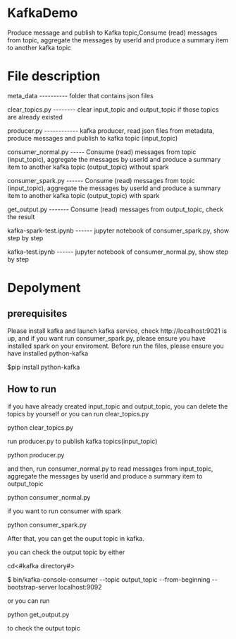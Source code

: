 # KafkaDemo

Produce message and publish to Kafka topic,Consume (read) messages from topic, aggregate the messages by userId and produce a summary item to another kafka topic

# File description
meta_data ----------  folder that contains json files

clear_topics.py -------- clear input_topic and output_topic if those topics are already existed

producer.py ------------ kafka producer, read json files from metadata, produce messages and publish to kafka topic (input_topic)

consumer_normal.py ----- Consume (read) messages from topic (input_topic), aggregate the messages by userId and produce a summary item to another kafka topic (output_topic) without spark

consumer_spark.py ------ Consume (read) messages from topic (input_topic), aggregate the messages by userId and produce a summary item to another kafka topic (output_topic) with spark

get_output.py -------  Consume (read) messages from output_topic, check the result

kafka-spark-test.ipynb ------ jupyter notebook of consumer_spark.py, show step by step

kafka-test.ipynb ------ jupyter notebook of consumer_normal.py, show step by step

# Depolyment 

## prerequisites
Please install kafka and launch kafka service, check http://localhost:9021 is up,  and if you want run consumer_spark.py, please ensure you have installed spark on your enviroment.
Before run the files, please ensure you have installed python-kafka

$pip install python-kafka

## How to run

if you have already created input_topic and output_topic, you can delete the topics by yourself or you can run clear_topics.py

python clear_topics.py

run producer.py to publish kafka topics(input_topic)

python producer.py 

and then, run consumer_normal.py to read messages from input_topic, aggregate the messages by userId and produce a summary item to output_topic

python consumer_normal.py

if you want to run consumer with spark 

python consumer_spark.py

After that, you can get the ouput topic in kafka.

you can check the output topic by either 

cd<#kafka directory#>
  
$ bin/kafka-console-consumer --topic output_topic  --from-beginning --bootstrap-server localhost:9092

or you can run 

python get_output.py 

to check the output topic


